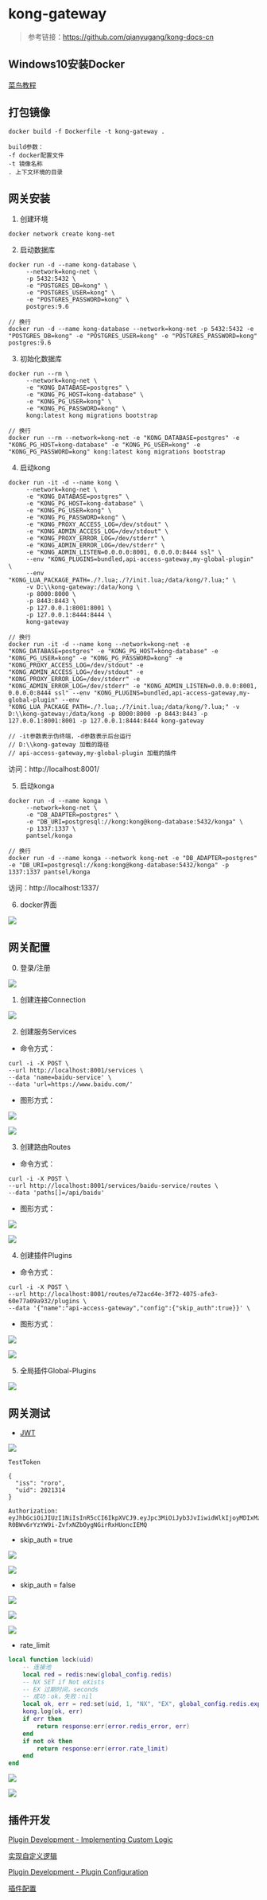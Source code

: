# kong-gateway

> 参考链接：https://github.com/qianyugang/kong-docs-cn

## Windows10安装Docker

[菜鸟教程](https://www.runoob.com/docker/windows-docker-install.html)

## 打包镜像
```
docker build -f Dockerfile -t kong-gateway .
 
build参数：
-f docker配置文件
-t 镜像名称
. 上下文环境的目录
```

## 网关安装
1. 创建环境

```
docker network create kong-net
```

2. 启动数据库

```
docker run -d --name kong-database \
     --network=kong-net \
     -p 5432:5432 \
     -e "POSTGRES_DB=kong" \
     -e "POSTGRES_USER=kong" \
     -e "POSTGRES_PASSWORD=kong" \
     postgres:9.6

// 换行
docker run -d --name kong-database --network=kong-net -p 5432:5432 -e "POSTGRES_DB=kong" -e "POSTGRES_USER=kong" -e "POSTGRES_PASSWORD=kong" postgres:9.6
```

3. 初始化数据库

```
docker run --rm \
     --network=kong-net \
     -e "KONG_DATABASE=postgres" \
     -e "KONG_PG_HOST=kong-database" \
     -e "KONG_PG_USER=kong" \
     -e "KONG_PG_PASSWORD=kong" \
     kong:latest kong migrations bootstrap

// 换行
docker run --rm --network=kong-net -e "KONG_DATABASE=postgres" -e "KONG_PG_HOST=kong-database" -e "KONG_PG_USER=kong" -e "KONG_PG_PASSWORD=kong" kong:latest kong migrations bootstrap
```

4. 启动kong

```
docker run -it -d --name kong \
     --network=kong-net \
     -e "KONG_DATABASE=postgres" \
     -e "KONG_PG_HOST=kong-database" \
     -e "KONG_PG_USER=kong" \
     -e "KONG_PG_PASSWORD=kong" \
     -e "KONG_PROXY_ACCESS_LOG=/dev/stdout" \
     -e "KONG_ADMIN_ACCESS_LOG=/dev/stdout" \
     -e "KONG_PROXY_ERROR_LOG=/dev/stderr" \
     -e "KONG_ADMIN_ERROR_LOG=/dev/stderr" \
     -e "KONG_ADMIN_LISTEN=0.0.0.0:8001, 0.0.0.0:8444 ssl" \
     --env "KONG_PLUGINS=bundled,api-access-gateway,my-global-plugin" \
     --env "KONG_LUA_PACKAGE_PATH=./?.lua;./?/init.lua;/data/kong/?.lua;" \
     -v D:\\kong-gateway:/data/kong \
     -p 8000:8000 \
     -p 8443:8443 \
     -p 127.0.0.1:8001:8001 \
     -p 127.0.0.1:8444:8444 \
     kong-gateway

// 换行
docker run -it -d --name kong --network=kong-net -e "KONG_DATABASE=postgres" -e "KONG_PG_HOST=kong-database" -e "KONG_PG_USER=kong" -e "KONG_PG_PASSWORD=kong" -e "KONG_PROXY_ACCESS_LOG=/dev/stdout" -e "KONG_ADMIN_ACCESS_LOG=/dev/stdout" -e "KONG_PROXY_ERROR_LOG=/dev/stderr" -e "KONG_ADMIN_ERROR_LOG=/dev/stderr" -e "KONG_ADMIN_LISTEN=0.0.0.0:8001, 0.0.0.0:8444 ssl" --env "KONG_PLUGINS=bundled,api-access-gateway,my-global-plugin" --env "KONG_LUA_PACKAGE_PATH=./?.lua;./?/init.lua;/data/kong/?.lua;" -v D:\\kong-gateway:/data/kong -p 8000:8000 -p 8443:8443 -p 127.0.0.1:8001:8001 -p 127.0.0.1:8444:8444 kong-gateway

// -it参数表示伪终端，-d参数表示后台运行
// D:\\kong-gateway 加载的路径
// api-access-gateway,my-global-plugin 加载的插件
```
访问：http://localhost:8001/

5. 启动konga

```
docker run -d --name konga \
     --network=kong-net \
     -e "DB_ADAPTER=postgres" \
     -e "DB_URI=postgresql://kong:kong@kong-database:5432/konga" \
     -p 1337:1337 \
     pantsel/konga

// 换行
docker run -d --name konga --network kong-net -e "DB_ADAPTER=postgres" -e "DB_URI=postgresql://kong:kong@kong-database:5432/konga" -p 1337:1337 pantsel/konga
```
访问：http://localhost:1337/

6. docker界面

![](docs/docker.png)

## 网关配置

0. 登录/注册

![](docs/register.png)

1. 创建连接Connection

![](docs/connection.png)

2. 创建服务Services

- 命令方式：
```
curl -i -X POST \
--url http://localhost:8001/services \
--data 'name=baidu-service' \
--data 'url=https://www.baidu.com/'
```

- 图形方式：

![](docs/service-1.png)

![](docs/service-2.png)

3. 创建路由Routes

- 命令方式：
```
curl -i -X POST \
--url http://localhost:8001/services/baidu-service/routes \
--data 'paths[]=/api/baidu'
```

- 图形方式：

![](docs/route-1.png)

![](docs/route-2.png)

4. 创建插件Plugins

- 命令方式：
```
curl -i -X POST \
--url http://localhost:8001/routes/e72acd4e-3f72-4075-afe3-60e77a09a932/plugins \
--data '{"name":"api-access-gateway","config":{"skip_auth":true}}' \
```

- 图形方式：

![](docs/plugin-1.png)

![](docs/plugin-2.png)

5. 全局插件Global-Plugins

![](docs/global-plugin.png)

## 网关测试

- [JWT](https://jwt.io/)

![](docs/jwt.png)

```
TestToken

{
  "iss": "roro",
  "uid": 2021314
}

Authorization: eyJhbGciOiJIUzI1NiIsInR5cCI6IkpXVCJ9.eyJpc3MiOiJyb3JvIiwidWlkIjoyMDIxMzE0fQ.SGv-R0BWv6rYzYW9i-ZvfxNZbOygNGirRxHUoncIEMQ
```

- skip_auth = true

![](docs/test-1-1.png)

![](docs/test-1-2.png)

- skip_auth = false

![](docs/test-2-1.png)

![](docs/test-2-2.png)

![](docs/test-2-3.png)

- rate_limit

```lua
local function lock(uid)
    -- 连接池
    local red = redis:new(global_config.redis)
    -- NX SET if Not eXists
    -- EX 过期时间，seconds
    -- 成功：ok，失败：nil
    local ok, err = red:set(uid, 1, "NX", "EX", global_config.redis.expire_time or 10)
    kong.log(ok, err)
    if err then
        return response:err(error.redis_error, err)
    end
    if not ok then
        return response:err(error.rate_limit)
    end
end
```

![](docs/test-3-1.png)

![](docs/test-3-2.png)

## 插件开发

[Plugin Development - Implementing Custom Logic](https://docs.konghq.com/gateway-oss/2.4.x/plugin-development/custom-logic/)

[实现自定义逻辑](https://github.com/qianyugang/kong-docs-cn/blob/master/GUIDES%26REFERENCES/plugin-development/custom-logic.md)

[Plugin Development - Plugin Configuration](https://docs.konghq.com/gateway-oss/2.4.x/plugin-development/plugin-configuration/)

[插件配置](https://github.com/qianyugang/kong-docs-cn/blob/master/GUIDES&REFERENCES/plugin-development/plugin-configuration.md)
